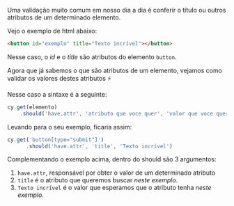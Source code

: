 Uma validação muito comum em nosso dia a dia é conferir o título ou outros atributos de um determinado elemento.

Vejo o exemplo de html abaixo:

```html
<button id="exemplo" title="Texto incrível"></button>
```

Nesse caso, o *id* e o *title* são atributos do elemento `button`.

Agora que já sabemos o que são atributos de um elemento, vejamos como validar os valores destes atributos ⚡️

Nesse caso a sintaxe é a seguinte:

```js
cy.get(elemento)
    .should('have.attr', 'atributo que voce quer', 'valor que voce quer')

```

Levando para o seu exemplo, ficaria assim:

```js
cy.get('button[type="submit"]')
      .should('have.attr', 'title', 'Texto incrível')
```

Complementando o exemplo acima, dentro do should são 3 argumentos:

1. `have.attr`, responsável por obter o valor de um determinado atributo
2. `title` é o atributo que queremos buscar *neste exemplo*.
3. `Texto incrível` é o valor que esperamos que o atributo tenha *neste exemplo*.
